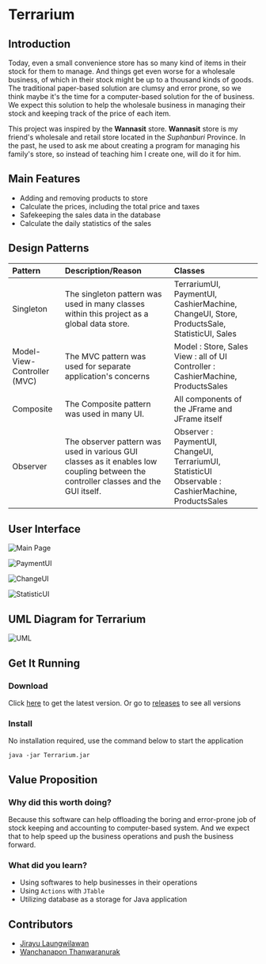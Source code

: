 # Terrarium

## Introduction

Today, even a small convenience store has so many kind of items in their stock for them to manage. And things get even worse for a wholesale business, of which in their stock might be up to a thousand kinds of goods. The traditional paper-based solution are clumsy and error prone, so we think maybe it's the time for a computer-based solution for the of business. We expect this solution to help the wholesale business in managing their stock and keeping track of the price of each item.

This project was inspired by the **Wannasit** store. **Wannasit** store is my friend's wholesale and retail store located in the _Suphanburi_ Province. In the past, he used to ask me about creating a program for managing his family's store, so instead of teaching him I create one, will do it for him.

## Main Features

- Adding and removing products to store
- Calculate the prices, including the total price and taxes
- Safekeeping the sales data in the database
- Calculate the daily statistics of the sales

## Design Patterns
<table>
  <thead>
    <tr>
      <th style="text-align: left">Pattern</th>
      <th style="text-align: left">Description/Reason</th>
      <th style="text-align: left">Classes</th>
    </tr>
  </thead>
  <tbody>
    <tr>
      <td style="text-align: left">Singleton</td>
      <td style="text-align: left">The singleton pattern was used in many classes within this project as a global data store.</td>
      <td style="text-align: left">TerrariumUI, PaymentUI, CashierMachine, ChangeUI, Store, ProductsSale, StatisticUI, Sales</td>
    </tr>
    <tr>
      <td style="text-align: left">Model-View-Controller (MVC)</td>
      <td style="text-align: left">The MVC pattern was used for separate application's concerns</td>
      <td style="text-align: left">Model : Store, Sales <br> View : all of UI <br> Controller : CashierMachine, ProductsSales</td>
    </tr>
    <tr>
      <td style="text-align: left">Composite</td>
      <td style="text-align: left">The Composite pattern was used in many UI.</td>
      <td style="text-align: left">All components of the JFrame and JFrame itself</td>
    </tr>
    <tr>
      <td style="text-align: left">Observer</td>
      <td style="text-align: left">The observer pattern was used in various GUI classes as it enables low coupling between the controller classes and the GUI itself.</td>
      <td style="text-align: left">Observer : PaymentUI, ChangeUI, TerrariumUI, StatisticUI <br> Observable : CashierMachine, ProductsSales</td>
    </tr>
  </tbody>
</table>

## User Interface

![Main Page](http://158.108.44.66:5000/uploads/TerrariumMainPage.png)

![PaymentUI](http://158.108.44.66:5000/uploads/TerrariumPayment.png)

![ChangeUI](http://158.108.44.66:5000/uploads/TerrariumChange.png)

![StatisticUI](http://158.108.44.66:5000/uploads/TerrariumStatistic.png)

## UML Diagram for Terrarium

![UML](http://158.108.44.66:5000/uploads/UML%20Class%20Diagram.png)

## Get It Running
### Download
Click [here](https://github.com/JirayuL/Terrarium/releases/latest) to get the latest version. Or go to [releases](https://github.com/JirayuL/Terrarium/releases) to see all versions

### Install
No installation required, use the command below to start the application
```
java -jar Terrarium.jar
```


## Value Proposition
### Why did this worth doing?
Because this software can help offloading the boring and error-prone job of stock keeping and accounting to computer-based system. And we expect that to help speed up the business operations and push the business forward.

### What did you learn?
- Using softwares to help businesses in their operations
- Using `Actions` with `JTable`
- Utilizing database as a storage for Java application

## Contributors

- [Jirayu Laungwilawan](https://github.com/JirayuL)
- [Wanchanapon Thanwaranurak](https://github.com/PaiizZ)
